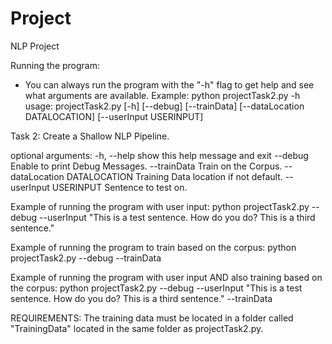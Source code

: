 # Project
NLP Project

Running the program:
- You can always run the program with the "-h" flag to get help and see what arguments are available.
Example:
python projectTask2.py -h
usage: projectTask2.py [-h] [--debug] [--trainData]
                       [--dataLocation DATALOCATION] [--userInput USERINPUT]

Task 2: Create a Shallow NLP Pipeline.

optional arguments:
  -h, --help            show this help message and exit
  --debug               Enable to print Debug Messages.
  --trainData           Train on the Corpus.
  --dataLocation DATALOCATION
                        Training Data location if not default.
  --userInput USERINPUT
                        Sentence to test on.
                        


Example of running the program with user input:
python projectTask2.py --debug --userInput "This is a test sentence. How do you do? This is a third sentence."


Example of running the program to train based on the corpus:
python projectTask2.py --debug --trainData


Example of running the program with user input AND also training based on the corpus:
python projectTask2.py --debug --userInput "This is a test sentence. How do you do? This is a third sentence." --trainData




REQUIREMENTS:
The training data must be located in a folder called "TrainingData" located in the same folder as projectTask2.py.
